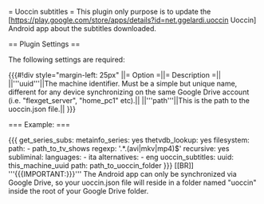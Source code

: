 = Uoccin subtitles =
This plugin only purpose is to update the [https://play.google.com/store/apps/details?id=net.ggelardi.uoccin Uoccin] Android app about the subtitles downloaded.

== Plugin Settings ==

The following settings are required:

{{{#!div style="margin-left: 25px"
||= Option =||= Description =||
||'''uuid'''||The machine identifier. Must be a simple but unique name, different for any device synchronizing on the same Google Drive account (i.e. "flexget_server", "home_pc1" etc).||
||'''path'''||This is the path to the uoccin.json file.||
}}}

=== Example: ===

{{{
  get_series_subs:
    metainfo_series: yes
    thetvdb_lookup: yes
    filesystem:
      path:
        - path_to_tv_shows
      regexp: '.*\.(avi|mkv|mp4)$'
      recursive: yes
    subliminal:
      languages:
        - ita
      alternatives:
        - eng
    uoccin_subtitles:
      uuid: this_machine_uuid
      path: path_to_uoccin_folder
}}}
[[BR]]
'''{{{IMPORTANT:}}}''' The Android app can only be synchronized via Google Drive, so your uoccin.json file will reside in a folder named "uoccin" inside the root of your Google Drive folder.